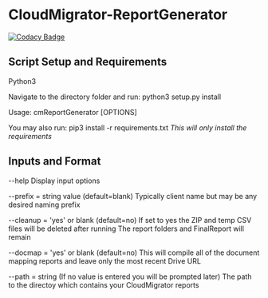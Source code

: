 # CloudMigrator-ReportGenerator
[![Codacy Badge](https://api.codacy.com/project/badge/Grade/db27982d6e9e4c1b9b2e565fb3ac2ba2)](https://www.codacy.com/manual/cloudkevin/CloudMigrator-ReportGenerator?utm_source=github.com&amp;utm_medium=referral&amp;utm_content=cloudkevin/CloudMigrator-ReportGenerator&amp;utm_campaign=Badge_Grade)

## Script Setup and Requirements

Python3

Navigate to the directory folder and run: python3 setup.py install

Usage: cmReportGenerator [OPTIONS]

You may also run: pip3 install -r requirements.txt
*This will only install the requirements*

## Inputs and Format
--help
Display input options

--prefix = string value (default=blank)
Typically client name but may be any desired naming prefix

--cleanup = 'yes' or blank (default=no)
If set to yes the ZIP and temp CSV files will be deleted after running
The report folders and FinalReport will remain

--docmap = 'yes' or blank (default=no)
This will compile all of the document mapping reports and leave only the most recent Drive URL

--path = string (If no value is entered you will be prompted later)
The path to the directoy which contains your CloudMigrator reports
